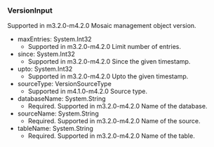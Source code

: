 ### VersionInput
Supported in m3.2.0-m4.2.0
  Mosaic management object version.

- maxEntries: System.Int32
  - Supported in m3.2.0-m4.2.0
      Limit number of entries.
- since: System.Int32
  - Supported in m3.2.0-m4.2.0
      Since the given timestamp.
- upto: System.Int32
  - Supported in m3.2.0-m4.2.0
      Upto the given timestamp.
- sourceType: VersionSourceType
  - Supported in m4.1.0-m4.2.0
      Source type.
- databaseName: System.String
  - Required. Supported in m3.2.0-m4.2.0
      Name of the database.
- sourceName: System.String
  - Required. Supported in m3.2.0-m4.2.0
      Name of the source.
- tableName: System.String
  - Required. Supported in m3.2.0-m4.2.0
      Name of the table.
